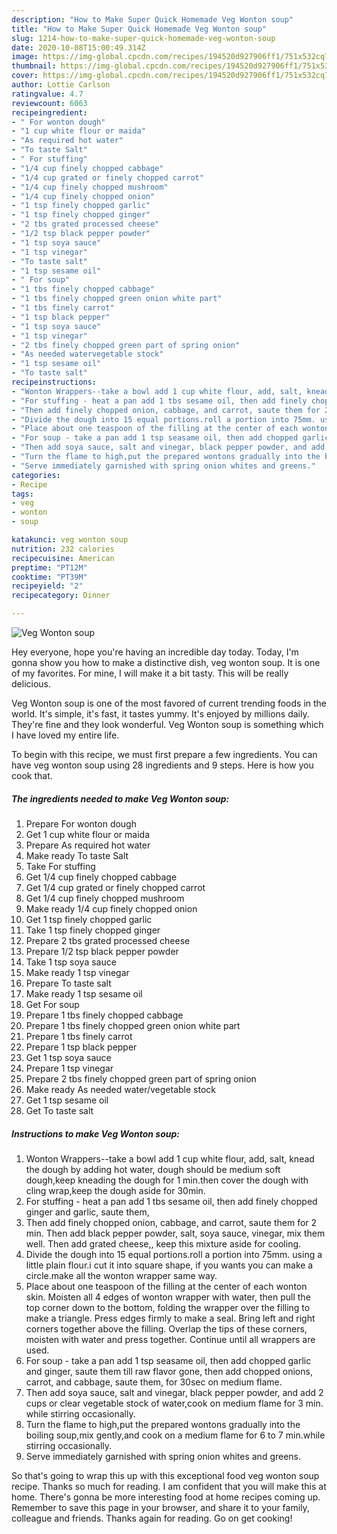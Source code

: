 ```yaml
---
description: "How to Make Super Quick Homemade Veg Wonton soup"
title: "How to Make Super Quick Homemade Veg Wonton soup"
slug: 1214-how-to-make-super-quick-homemade-veg-wonton-soup
date: 2020-10-08T15:00:49.314Z
image: https://img-global.cpcdn.com/recipes/194520d927906ff1/751x532cq70/veg-wonton-soup-recipe-main-photo.jpg
thumbnail: https://img-global.cpcdn.com/recipes/194520d927906ff1/751x532cq70/veg-wonton-soup-recipe-main-photo.jpg
cover: https://img-global.cpcdn.com/recipes/194520d927906ff1/751x532cq70/veg-wonton-soup-recipe-main-photo.jpg
author: Lottie Carlson
ratingvalue: 4.7
reviewcount: 6063
recipeingredient:
- " For wonton dough"
- "1 cup white flour or maida"
- "As required hot water"
- "To taste Salt"
- " For stuffing"
- "1/4 cup finely chopped cabbage"
- "1/4 cup grated or finely chopped carrot"
- "1/4 cup finely chopped mushroom"
- "1/4 cup finely chopped onion"
- "1 tsp finely chopped garlic"
- "1 tsp finely chopped ginger"
- "2 tbs grated processed cheese"
- "1/2 tsp black pepper powder"
- "1 tsp soya sauce"
- "1 tsp vinegar"
- "To taste salt"
- "1 tsp sesame oil"
- " For soup"
- "1 tbs finely chopped cabbage"
- "1 tbs finely chopped green onion white part"
- "1 tbs finely carrot"
- "1 tsp black pepper"
- "1 tsp soya sauce"
- "1 tsp vinegar"
- "2 tbs finely chopped green part of spring onion"
- "As needed watervegetable stock"
- "1 tsp sesame oil"
- "To taste salt"
recipeinstructions:
- "Wonton Wrappers--take a bowl add 1 cup white flour, add, salt, knead the dough by adding hot water, dough should be medium soft dough,keep kneading the dough for 1 min.then cover the dough with cling wrap,keep the dough aside for 30min."
- "For stuffing - heat a pan add 1 tbs sesame oil, then add finely chopped ginger and garlic, saute them,"
- "Then add finely chopped onion, cabbage, and carrot, saute them for 2 min. Then add black pepper powder, salt, soya sauce, vinegar, mix them well. Then add grated cheese,, keep this mixture aside for cooling."
- "Divide the dough into 15 equal portions.roll a portion into 75mm. using a little plain flour.i cut it into square shape, if you wants you can make a circle.make all the wonton wrapper same way."
- "Place about one teaspoon of the filling at the center of each wonton skin. Moisten all 4 edges of wonton wrapper with water, then pull the top corner down to the bottom, folding the wrapper over the filling to make a triangle. Press edges firmly to make a seal. Bring left and right corners together above the filling. Overlap the tips of these corners, moisten with water and press together. Continue until all wrappers are used."
- "For soup - take a pan add 1 tsp seasame oil, then add chopped garlic and ginger, saute them till raw flavor gone, then add chopped onions, carrot, and cabbage, saute them, for 30sec on medium flame."
- "Then add soya sauce, salt and vinegar, black pepper powder, and add 2 cups or clear vegetable stock of water,cook on medium flame for 3 min. while stirring occasionally."
- "Turn the flame to high,put the prepared wontons gradually into the boiling soup,mix gently,and cook on a medium flame for 6 to 7 min.while stirring occasionally."
- "Serve immediately garnished with spring onion whites and greens."
categories:
- Recipe
tags:
- veg
- wonton
- soup

katakunci: veg wonton soup 
nutrition: 232 calories
recipecuisine: American
preptime: "PT12M"
cooktime: "PT39M"
recipeyield: "2"
recipecategory: Dinner

---
```



![Veg Wonton soup](https://img-global.cpcdn.com/recipes/194520d927906ff1/751x532cq70/veg-wonton-soup-recipe-main-photo.jpg)

Hey everyone, hope you're having an incredible day today. Today, I'm gonna show you how to make a distinctive dish, veg wonton soup. It is one of my favorites. For mine, I will make it a bit tasty. This will be really delicious.



Veg Wonton soup is one of the most favored of current trending foods in the world. It's simple, it's fast, it tastes yummy. It's enjoyed by millions daily. They're fine and they look wonderful. Veg Wonton soup is something which I have loved my entire life.


To begin with this recipe, we must first prepare a few ingredients. You can have veg wonton soup using 28 ingredients and 9 steps. Here is how you cook that.

<!--inarticleads1-->

##### The ingredients needed to make Veg Wonton soup:

1. Prepare  For wonton dough
1. Get 1 cup white flour or maida
1. Prepare As required hot water
1. Make ready To taste Salt
1. Take  For stuffing
1. Get 1/4 cup finely chopped cabbage
1. Get 1/4 cup grated or finely chopped carrot
1. Get 1/4 cup finely chopped mushroom
1. Make ready 1/4 cup finely chopped onion
1. Get 1 tsp finely chopped garlic
1. Take 1 tsp finely chopped ginger
1. Prepare 2 tbs grated processed cheese
1. Prepare 1/2 tsp black pepper powder
1. Take 1 tsp soya sauce
1. Make ready 1 tsp vinegar
1. Prepare To taste salt
1. Make ready 1 tsp sesame oil
1. Get  For soup
1. Prepare 1 tbs finely chopped cabbage
1. Prepare 1 tbs finely chopped green onion white part
1. Prepare 1 tbs finely carrot
1. Prepare 1 tsp black pepper
1. Get 1 tsp soya sauce
1. Prepare 1 tsp vinegar
1. Prepare 2 tbs finely chopped green part of spring onion
1. Make ready As needed water/vegetable stock
1. Get 1 tsp sesame oil
1. Get To taste salt




<!--inarticleads2-->

##### Instructions to make Veg Wonton soup:

1. Wonton Wrappers--take a bowl add 1 cup white flour, add, salt, knead the dough by adding hot water, dough should be medium soft dough,keep kneading the dough for 1 min.then cover the dough with cling wrap,keep the dough aside for 30min.
1. For stuffing - heat a pan add 1 tbs sesame oil, then add finely chopped ginger and garlic, saute them,
1. Then add finely chopped onion, cabbage, and carrot, saute them for 2 min. Then add black pepper powder, salt, soya sauce, vinegar, mix them well. Then add grated cheese,, keep this mixture aside for cooling.
1. Divide the dough into 15 equal portions.roll a portion into 75mm. using a little plain flour.i cut it into square shape, if you wants you can make a circle.make all the wonton wrapper same way.
1. Place about one teaspoon of the filling at the center of each wonton skin. Moisten all 4 edges of wonton wrapper with water, then pull the top corner down to the bottom, folding the wrapper over the filling to make a triangle. Press edges firmly to make a seal. Bring left and right corners together above the filling. Overlap the tips of these corners, moisten with water and press together. Continue until all wrappers are used.
1. For soup - take a pan add 1 tsp seasame oil, then add chopped garlic and ginger, saute them till raw flavor gone, then add chopped onions, carrot, and cabbage, saute them, for 30sec on medium flame.
1. Then add soya sauce, salt and vinegar, black pepper powder, and add 2 cups or clear vegetable stock of water,cook on medium flame for 3 min. while stirring occasionally.
1. Turn the flame to high,put the prepared wontons gradually into the boiling soup,mix gently,and cook on a medium flame for 6 to 7 min.while stirring occasionally.
1. Serve immediately garnished with spring onion whites and greens.




So that's going to wrap this up with this exceptional food veg wonton soup recipe. Thanks so much for reading. I am confident that you will make this at home. There's gonna be more interesting food at home recipes coming up. Remember to save this page in your browser, and share it to your family, colleague and friends. Thanks again for reading. Go on get cooking!
